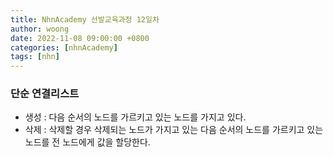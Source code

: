 ```yaml
---
title: NhnAcademy 선발교육과정 12일차
author: woong
date: 2022-11-08 09:00:00 +0800
categories: [nhnAcademy]
tags: [nhn]
---
```


### 단순 연결리스트
- 생성 : 다음 순서의 노드를 가르키고 있는 노드를 가지고 있다.
- 삭제 : 삭제할 경우 삭제되는 노드가 가지고 있는 다음 순서의 노드를 가르키고 있는 노드를 전 노드에게 값을 할당한다.
